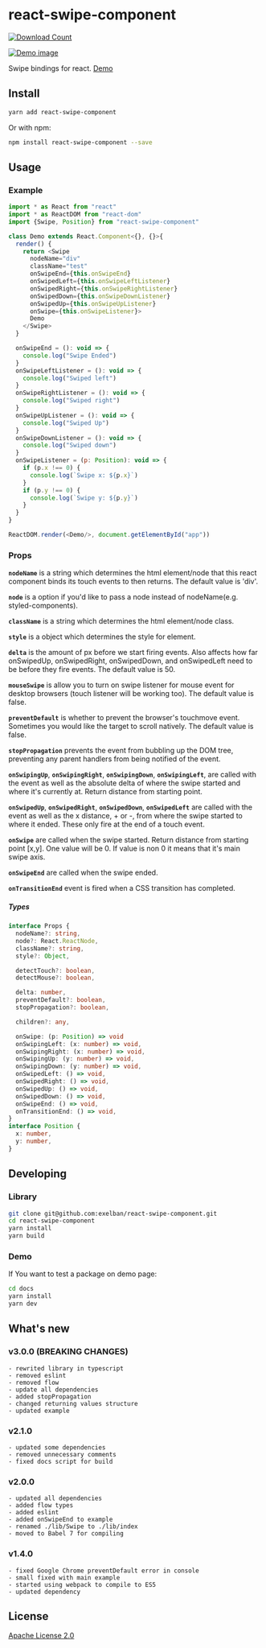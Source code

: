 # react-swipe-component


[![Download Count](https://img.shields.io/npm/dt/react-swipe-component.svg?style=flat-square)](http://www.npmjs.com/package/react-swipe-component)


[![Demo image](https://s3.eu-central-1.amazonaws.com/serhiy/Github_repo/react-swipe-component.png)](https://exelban.github.io/react-swipe-component)

Swipe bindings for react.
[Demo](https://exelban.github.io/react-swipe-component/)

## Install
```sh
yarn add react-swipe-component
```  
Or with npm:  
```sh
npm install react-swipe-component --save
```

## Usage
### Example
```javascript
import * as React from "react"
import * as ReactDOM from "react-dom"
import {Swipe, Position} from "react-swipe-component"

class Demo extends React.Component<{}, {}>{
  render() {
    return <Swipe
      nodeName="div"
      className="test"
      onSwipeEnd={this.onSwipeEnd}
      onSwipedLeft={this.onSwipeLeftListener}
      onSwipedRight={this.onSwipeRightListener}
      onSwipedDown={this.onSwipeDownListener}
      onSwipedUp={this.onSwipeUpListener}
      onSwipe={this.onSwipeListener}>
      Demo
    </Swipe>
  }

  onSwipeEnd = (): void => {
    console.log("Swipe Ended")
  }
  onSwipeLeftListener = (): void => {
    console.log("Swiped left")
  }
  onSwipeRightListener = (): void => {
    console.log("Swiped right")
  }
  onSwipeUpListener = (): void => {
    console.log("Swiped Up")
  }
  onSwipeDownListener = (): void => {
    console.log("Swiped down")
  }
  onSwipeListener = (p: Position): void => {
    if (p.x !== 0) {
      console.log(`Swipe x: ${p.x}`)
    }
    if (p.y !== 0) {
      console.log(`Swipe y: ${p.y}`)
    }
  }
}

ReactDOM.render(<Demo/>, document.getElementById("app"))
```

### Props
**```nodeName```** is a string which determines the html element/node that this react component binds its touch events to then returns. The default value is 'div'.

**```node```** is a option if you'd like to pass a node instead of nodeName(e.g. styled-components).

**```className```** is a string which determines the html element/node class.

**```style```** is a object which determines the style for element.


**```delta```** is the amount of px before we start firing events. Also affects how far onSwipedUp, onSwipedRight, onSwipedDown, and onSwipedLeft need to be before they fire events. The default value is 50.

**```mouseSwipe```** is allow you to turn on swipe listener for mouse event for desktop browsers (touch listener will be working too). The default value is false.

**```preventDefault```** is whether to prevent the browser's touchmove event. Sometimes you would like the target to scroll natively. The default value is false.

**```stopPropagation```** prevents the event from bubbling up the DOM tree, preventing any parent handlers from being notified of the event.

**```onSwipingUp```**, **```onSwipingRight```**, **```onSwipingDown```**, **```onSwipingLeft```**, are called with the event as well as the absolute delta of where the swipe started and where it's currently at. Return distance from starting point.

**```onSwipedUp```**, **```onSwipedRight```**, **```onSwipedDown```**, **```onSwipedLeft```** are called with the event as well as the x distance, + or -, from where the swipe started to where it ended. These only fire at the end of a touch event.

**```onSwipe```** are called when the swipe started. Return distance from starting point [x,y]. One value will be 0. If value is non 0 it means that it's main swipe axis.

**```onSwipeEnd```** are called when the swipe ended.

**```onTransitionEnd```** event is fired when a CSS transition has completed.


##### Types
```typescript
interface Props {
  nodeName?: string,
  node?: React.ReactNode,
  className?: string,
  style?: Object,

  detectTouch?: boolean,
  detectMouse?: boolean,

  delta: number,
  preventDefault?: boolean,
  stopPropagation?: boolean,

  children?: any,

  onSwipe: (p: Position) => void
  onSwipingLeft: (x: number) => void,
  onSwipingRight: (x: number) => void,
  onSwipingUp: (y: number) => void,
  onSwipingDown: (y: number) => void,
  onSwipedLeft: () => void,
  onSwipedRight: () => void,
  onSwipedUp: () => void,
  onSwipedDown: () => void,
  onSwipeEnd: () => void,
  onTransitionEnd: () => void,
}
interface Position {
  x: number,
  y: number,
}
```

## Developing
### Library
```sh
git clone git@github.com:exelban/react-swipe-component.git
cd react-swipe-component
yarn install
yarn build
```

### Demo
If You want to test a package on demo page:
```sh
cd docs
yarn install
yarn dev
```

## What's new
### v3.0.0 (BREAKING CHANGES)
    - rewrited library in typescript
    - removed eslint
    - removed flow
    - update all dependencies
    - added stopPropagation
    - changed returning values structure
    - updated example

### v2.1.0
    - updated some dependencies
    - removed unnecessary comments
    - fixed docs script for build
    
### v2.0.0
    - updated all dependencies
    - added flow types
    - added eslint
    - added onSwipeEnd to example
    - renamed ./lib/Swipe to ./lib/index
    - moved to Babel 7 for compiling

### v1.4.0
    - fixed Google Chrome preventDefault error in console
    - small fixed with main example
    - started using webpack to compile to ES5
    - updated dependency

## License
[Apache License 2.0](https://github.com/exelban/react-swipe-component/blob/master/LICENSE.md)

